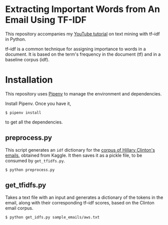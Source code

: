 # Extracting Important Words from An Email Using TF-IDF

This repository accompanies my [YouTube tutorial](https://youtu.be/KYLscCskTtw) on text mining with tf–idf in Python.

tf–idf is a common technique for assigning importance to words in a document. It is based on the term's frequency in the document (tf) and in a baseline corpus (idf).

# Installation

This repository uses [Pipenv](https://pipenv-fork.readthedocs.io/en/latest/basics.html) to manage the environment and dependencies.

Install Pipenv. Once you have it,

`$ pipenv install`

to get all the dependencies.

## preprocess.py

This script generates an `idf` dictionary for the [corpus of Hillary Clinton's emails](https://www.kaggle.com/kaggle/hillary-clinton-emails), obtained from Kaggle. It then saves it as a pickle file, to be consumed by `get_tfidfs.py`.


`$ python preprocess.py`

## get_tfidfs.py

Takes a text file with an input and generates a dictionary of the tokens in the email, along with their corresponding tf–idf scores, based on the Clinton email corpus.

`$ python get_idfs.py sample_emails/aws.txt`

